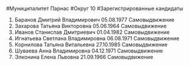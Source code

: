 #Муниципалитет
Парнас
#Округ
10
#Зарегистрированные кандидаты
1. Баранов Дмитрий Владимирович 05.08.1977
Самовыдвижение
2. Захарова Татьяна Викторовна 05.06.1964
Самовыдвижение
3. Иванов Станислав Дмитриевич 01.04.1982
Самовыдвижение
4. Игнатьева Светлана Владимировна 06.08.1971
Самовыдвижение
5. Корнилова Татьяна Витальевна 27.10.1985
Самовыдвижение
6. Шуваева Анна Владимировна 04.12.1971
Самовыдвижение
7. Элконина Елена Львовна 21.09.1966
Самовыдвижение

